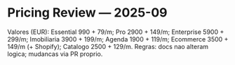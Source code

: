 # Pricing Review — 2025-09
Valores (EUR): Essential 990 + 79/m; Pro 2900 + 149/m; Enterprise 5900 + 299/m; Imobiliaria 3900 + 199/m; Agenda 1900 + 119/m; Ecommerce 3500 + 149/m (+ Shopify); Catalogo 2500 + 129/m.
Regras: docs nao alteram logica; mudancas via PR proprio.
